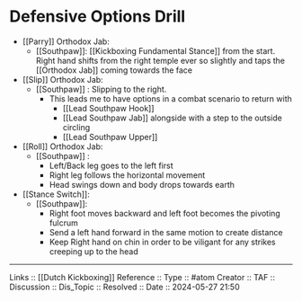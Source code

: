 # Defensive Options Drill

- [[Parry]] Orthodox Jab:
	- [[Southpaw]]: [[Kickboxing Fundamental Stance]] from the start. Right hand shifts from the right temple ever so slightly and taps the [[Orthodox Jab]] coming towards the face
- [[Slip]] Orthodox Jab:
	- [[Southpaw]] : Slipping to the right.
		- This leads me to have options in a combat scenario to return with
			- [[Lead Southpaw Hook]]
			- [[Lead Southpaw Jab]] alongside with a step to the outside circling
			- [[Lead Southpaw Upper]]
- [[Roll]] Orthodox Jab:
	- [[Southpaw]] :
		- Left/Back leg goes to the left first
		- Right leg follows the horizontal movement
		- Head swings down and body drops towards earth
- [[Stance Switch]]:
	- [[Southpaw]]:
		- Right foot moves backward and left foot becomes the pivoting fulcrum
		- Send a left hand forward in the same motion to create distance
		- Keep Right hand on chin in order to be viligant for any strikes creeping up to the head

---
Links ::  [[Dutch Kickboxing]]
Reference ::
Type :: #atom
Creator ::
TAF ::
Discussion ::
Dis_Topic :: 
Resolved ::
Date :: 2024-05-27 21:50
